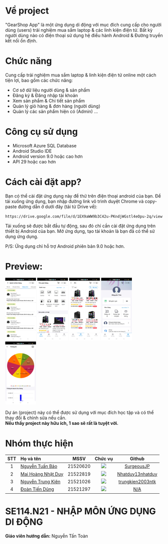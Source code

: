 # Về project
"GearShop App" là một ứng dụng di động với mục đích cung cấp cho người dùng (users) trải nghiệm mua sắm laptop & các linh kiện điện tử. Bất kỳ người dùng nào có điện thoại sử dụng hệ điều hành Android & Đường truyền kết nối ổn định. 

# Chức năng
Cung cấp trải nghiệm mua sắm laptop & linh kiện điện tử online một cách tiện lợi, bao gồm các chức năng:<br>
- Cơ sở dữ liệu người dùng & sản phẩm
- Đăng ký & Đăng nhập tài khoản
- Xem sản phẩm & Chi tiết sản phẩm
- Quản lý giỏ hàng & đơn hàng (người dùng)
- Quản lý các sản phẩm hiện có (Admin)
...
       
# Công cụ sử dụng
- Microsoft Azure SQL Database
- Android Studio IDE
- Android version 9.0 hoặc cao hơn
- API 29 hoặc cao hơn
  
# Cách cài đặt app?
Bạn có thể cài đặt ứng dụng này để thử trên điện thoại android của bạn. 
Để tải xuống ứng dụng, bạn nhập đường link vô trình duyệt Chrome và copy-paste đường dẫn ở dưới đây (tải từ Drive về):
```
https://drive.google.com/file/d/1EX9aWW9b3C42u-PKndjWGstl4eOpu-2q/view
```
Tải xuống sẽ được bắt đầu tự động, sau đó chỉ cần cài đặt ứng dụng trên thiết bị Android của bạn.
Mở ứng dụng, tạo tài khoản là bạn đã có thể sử dụng ứng dụng.

P/S: Ứng dụng chỉ hỗ trợ Android phiên bản 9.0 hoặc hơn.

# Preview:
<img src="https://raw.githubusercontent.com/SurgeousJP/GearshopApp/main/Gearshop1.jpg" alt="Splash Screen" width="98" height="200" /> 
<img src="https://raw.githubusercontent.com/SurgeousJP/GearshopApp/main/Gearshop2.jpg" alt="Splash Screen" width="98" height="200" /> 
<img src="https://raw.githubusercontent.com/SurgeousJP/GearshopApp/main/Gearshop3.jpg" alt="Splash Screen" width="98" height="200" /> 
<img src="https://raw.githubusercontent.com/SurgeousJP/GearshopApp/main/Gearshop4.jpg" alt="Splash Screen" width="98" height="200" /> 
<img src="https://raw.githubusercontent.com/SurgeousJP/GearshopApp/main/Gearshop5.jpg" alt="Splash Screen" width="98" height="200" /> 

Dự án (project) này có thể được sử dụng với mục đích học tập và có thể thay đổi & chỉnh sửa nếu cần.<br><b>
Nếu thấy project này hữu ích, 1 sao sẽ rất là tuyệt vời.</b><br>

# Nhóm thực hiện
|STT|Họ và tên          |MSSV       |Chức vụ   |Github|
|:-:|:------------------|:---------:|:--------:|:-----------:|
| 1	|[Nguyễn Tuấn Bảo](mailto:21520620@gm.uit.edu.vn)	| 21520620	| ![](https://img.shields.io/badge/-Leader-gold)  |[SurgeousJP](https://github.com/SurgeousJP)|
| 2	|[Mai Hoàng Nhật Duy](mailto:21522819@gm.uit.edu.vn)	| 21522819	| ![](https://img.shields.io/badge/-Member-blue)  |[Nhatduy13nhatduy](https://github.com/Nhatduy13nhatduy)|
| 3	|[Nguyễn Trung Kiên](mailto:21521026@gm.uit.edu.vn)	| 21521026	| ![](https://img.shields.io/badge/-Member-blue)  |[trungkien2003ntk](https://github.com/trungkien2003ntk)|
| 4	|[Đoàn Tiến Dũng](mailto:21521297@gm.uit.edu.vn)	| 21521297	| ![](https://img.shields.io/badge/-Member-blue)  |[N/A](N/A)|

# SE114.N21 - NHẬP MÔN ỨNG DỤNG DI ĐỘNG
**Giáo viên hướng dẫn:** Nguyễn Tấn Toàn







